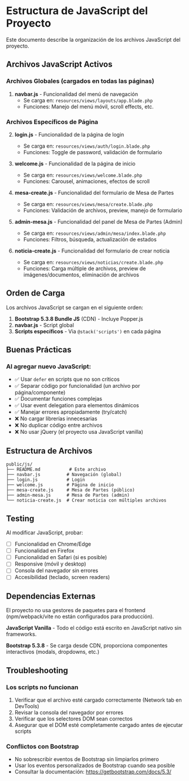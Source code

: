 # Estructura de JavaScript del Proyecto

Este documento describe la organización de los archivos JavaScript del proyecto.

## Archivos JavaScript Activos

### Archivos Globales (cargados en todas las páginas)

1. **navbar.js** - Funcionalidad del menú de navegación
   - Se carga en: `resources/views/layouts/app.blade.php`
   - Funciones: Manejo del menú móvil, scroll effects, etc.

### Archivos Específicos de Página

2. **login.js** - Funcionalidad de la página de login
   - Se carga en: `resources/views/auth/login.blade.php`
   - Funciones: Toggle de password, validación de formulario

3. **welcome.js** - Funcionalidad de la página de inicio
   - Se carga en: `resources/views/welcome.blade.php`
   - Funciones: Carousel, animaciones, efectos de scroll

4. **mesa-create.js** - Funcionalidad del formulario de Mesa de Partes
   - Se carga en: `resources/views/mesa/create.blade.php`
   - Funciones: Validación de archivos, preview, manejo de formulario

5. **admin-mesa.js** - Funcionalidad del panel de Mesa de Partes (Admin)
   - Se carga en: `resources/views/admin/mesa/index.blade.php`
   - Funciones: Filtros, búsqueda, actualización de estados

6. **noticia-create.js** - Funcionalidad del formulario de crear noticia
   - Se carga en: `resources/views/noticias/create.blade.php`
   - Funciones: Carga múltiple de archivos, preview de imágenes/documentos, eliminación de archivos

## Orden de Carga

Los archivos JavaScript se cargan en el siguiente orden:

1. **Bootstrap 5.3.8 Bundle JS** (CDN) - Incluye Popper.js
2. **navbar.js** - Script global
3. **Scripts específicos** - Via `@stack('scripts')` en cada página

## Buenas Prácticas

### Al agregar nuevo JavaScript:

- ✅ Usar `defer` en scripts que no son críticos
- ✅ Separar código por funcionalidad (un archivo por página/componente)
- ✅ Documentar funciones complejas
- ✅ Usar event delegation para elementos dinámicos
- ✅ Manejar errores apropiadamente (try/catch)
- ❌ No cargar librerías innecesarias
- ❌ No duplicar código entre archivos
- ❌ No usar jQuery (el proyecto usa JavaScript vanilla)

## Estructura de Archivos

```
public/js/
├── README.md           # Este archivo
├── navbar.js          # Navegación (global)
├── login.js           # Login
├── welcome.js         # Página de inicio
├── mesa-create.js     # Mesa de Partes (público)
├── admin-mesa.js      # Mesa de Partes (admin)
└── noticia-create.js  # Crear noticia con múltiples archivos
```

## Testing

Al modificar JavaScript, probar:
- [ ] Funcionalidad en Chrome/Edge
- [ ] Funcionalidad en Firefox
- [ ] Funcionalidad en Safari (si es posible)
- [ ] Responsive (móvil y desktop)
- [ ] Consola del navegador sin errores
- [ ] Accesibilidad (teclado, screen readers)

## Dependencias Externas

El proyecto no usa gestores de paquetes para el frontend (npm/webpack/vite no están configurados para producción).

**JavaScript Vanilla** - Todo el código está escrito en JavaScript nativo sin frameworks.

**Bootstrap 5.3.8** - Se carga desde CDN, proporciona componentes interactivos (modals, dropdowns, etc.)

## Troubleshooting

### Los scripts no funcionan
1. Verificar que el archivo esté cargado correctamente (Network tab en DevTools)
2. Revisar la consola del navegador por errores
3. Verificar que los selectores DOM sean correctos
4. Asegurar que el DOM esté completamente cargado antes de ejecutar scripts

### Conflictos con Bootstrap
- No sobrescribir eventos de Bootstrap sin limpiarlos primero
- Usar los eventos personalizados de Bootstrap cuando sea posible
- Consultar la documentación: https://getbootstrap.com/docs/5.3/
